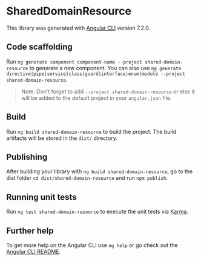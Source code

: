 # SharedDomainResource

This library was generated with [Angular CLI](https://github.com/angular/angular-cli) version 7.2.0.

## Code scaffolding

Run `ng generate component component-name --project shared-domain-resource` to generate a new component. You can also use `ng generate directive|pipe|service|class|guard|interface|enum|module --project shared-domain-resource`.

> Note: Don't forget to add `--project shared-domain-resource` or else it will be added to the default project in your `angular.json` file.

## Build

Run `ng build shared-domain-resource` to build the project. The build artifacts will be stored in the `dist/` directory.

## Publishing

After building your library with `ng build shared-domain-resource`, go to the dist folder `cd dist/shared-domain-resource` and run `npm publish`.

## Running unit tests

Run `ng test shared-domain-resource` to execute the unit tests via [Karma](https://karma-runner.github.io).

## Further help

To get more help on the Angular CLI use `ng help` or go check out the [Angular CLI README](https://github.com/angular/angular-cli/blob/master/README.md).
